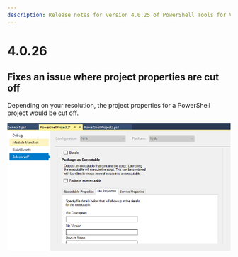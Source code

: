```yaml
---
description: Release notes for version 4.0.25 of PowerShell Tools for Visual Studio
---
```


# 4.0.26

## Fixes an issue where project properties are cut off 

Depending on your resolution, the project properties for a PowerShell project would be cut off. 

![Project properties cut off](../.gitbook/assets/image%20%282%29.png)

